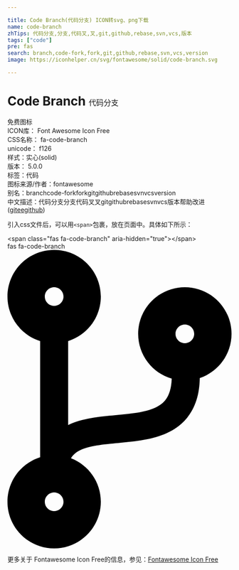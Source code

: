 ```yaml
---

title: Code Branch(代码分支) ICON转svg、png下载
name: code-branch
zhTips: 代码分支,分支,代码叉,叉,git,github,rebase,svn,vcs,版本
tags: ["code"]
pre: fas
search: branch,code-fork,fork,git,github,rebase,svn,vcs,version
image: https://iconhelper.cn/svg/fontawesome/solid/code-branch.svg

---
```


# Code Branch  <small style="font-size: 60%;font-weight: 100">代码分支</small>


<div class="detail-page">
<p>
<span><span class="badge-success badge">免费图标</span> </span>
<br/>
<span>
ICON库：
<span class="badge-secondary badge">Font Awesome Icon Free</span> 
</span>
<br/>
<span>
CSS名称：
<span class="badge-secondary badge">fa-code-branch</span> 
</span>
<br/>
<span>
unicode：
<span class="badge-secondary badge">f126</span> 
<copy-btn content='f126' btn-title=""></copy-btn>
<copy-btn :content='String.fromCodePoint(parseInt("f126", 16))' btn-title="复制U"></copy-btn>
</span><br/><span>样式：<span class="badge-light badge">实心(solid)</span></span>
<br/>
<span>
版本：
<span class="badge-secondary badge">5.0.0</span> 
</span><br/><span>标签：<span class="badge-light badge"><router-link to="/tags/code.html">代码</router-link></span></span>
<br/>
<span>图标来源/作者：<span class="badge-light badge">fontawesome</span></span> 
<br/>
<span>别名：<span class="badge-light badge">branch</span><span class="badge-light badge">code-fork</span><span class="badge-light badge">fork</span><span class="badge-light badge">git</span><span class="badge-light badge">github</span><span class="badge-light badge">rebase</span><span class="badge-light badge">svn</span><span class="badge-light badge">vcs</span><span class="badge-light badge">version</span></span><br/><span class="zh-detail">中文描述：<span class="badge-primary badge">代码分支</span><span class="badge-primary badge">分支</span><span class="badge-primary badge">代码叉</span><span class="badge-primary badge">叉</span><span class="badge-primary badge">git</span><span class="badge-primary badge">github</span><span class="badge-primary badge">rebase</span><span class="badge-primary badge">svn</span><span class="badge-primary badge">vcs</span><span class="badge-primary badge">版本</span><span class="help-link"><span>帮助改进</span>(<a href="https://gitee.com/liuwave/icon-helper/edit/master/json/fontawesome/solid/code-branch.json" target="_blank" rel="noopener noreferrer">gitee</a><a href="https://github.com/liuwave/icon-helper/edit/master/json/fontawesome/solid/code-branch.json" target="_blank" rel="noopener noreferrer">github</a></span>)</span><br/>
</p>
</div>
<div class="alert alert-dark">
  <i class="fas fa-code-branch fa-xs"></i>
  <i class="fas fa-code-branch fa-sm"></i>
  <i class="fas fa-code-branch fa-lg"></i>
  <i class="fas fa-code-branch fa-2x"></i>
  <i class="fas fa-code-branch fa-3x"></i>
  <i class="fas fa-code-branch fa-5x"></i>
  <i class="fas fa-code-branch fa-7x"></i>
</div>
<div>
  <p>引入css文件后，可以用<code>&lt;span&gt;</code>包裹，放在页面中。具体如下所示：    
  </p>
  <div class="alert alert-primary" style="font-size: 14px">
    &lt;span class="fas fa-code-branch" aria-hidden="true"&gt;&lt;/span&gt;
    <copy-btn content='<span class="fas fa-code-branch" aria-hidden="true"></span>'></copy-btn>
  </div>
  <div class="alert alert-secondary">
    <i class="fas fa-code-branch"
    style="font-size: 24px"
    aria-hidden="true"></i> fas fa-code-branch
    <copy-btn content="fas fa-code-branch" btn-title="复制图标名称"></copy-btn>
  </div>
</div>
<div id="svg" class="svg-wrap">
<svg xmlns="http://www.w3.org/2000/svg" viewBox="0 0 384 512"><path d="M384 144c0-44.2-35.8-80-80-80s-80 35.8-80 80c0 36.4 24.3 67.1 57.5 76.8-.6 16.1-4.2 28.5-11 36.9-15.4 19.2-49.3 22.4-85.2 25.7-28.2 2.6-57.4 5.4-81.3 16.9v-144c32.5-10.2 56-40.5 56-76.3 0-44.2-35.8-80-80-80S0 35.8 0 80c0 35.8 23.5 66.1 56 76.3v199.3C23.5 365.9 0 396.2 0 432c0 44.2 35.8 80 80 80s80-35.8 80-80c0-34-21.2-63.1-51.2-74.6 3.1-5.2 7.8-9.8 14.9-13.4 16.2-8.2 40.4-10.4 66.1-12.8 42.2-3.9 90-8.4 118.2-43.4 14-17.4 21.1-39.8 21.6-67.9 31.6-10.8 54.4-40.7 54.4-75.9zM80 64c8.8 0 16 7.2 16 16s-7.2 16-16 16-16-7.2-16-16 7.2-16 16-16zm0 384c-8.8 0-16-7.2-16-16s7.2-16 16-16 16 7.2 16 16-7.2 16-16 16zm224-320c8.8 0 16 7.2 16 16s-7.2 16-16 16-16-7.2-16-16 7.2-16 16-16z"/></svg>
</div>
<detail full-name='fa-code-branch'></detail>

<Vssue title="关于“Code Branch”的评论" />
    
<div><p>更多关于  Fontawesome Icon Free的信息，参见：<a target="_blank" href="https://iconhelper.cn/fontawesome.html">Fontawesome Icon Free</a>
</p></div>
